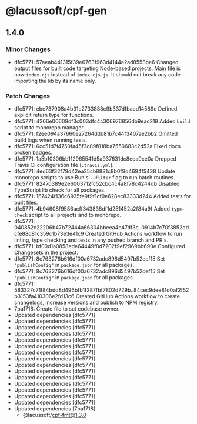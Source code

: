 # @lacussoft/cpf-gen

## 1.4.0

### Minor Changes

- dfc5771: 57aeab441315f39e6763f963d4144a2ad8558be6 Changed output files for built code targeting Node-based projects. Main file is now `index.cjs` instead of `index.cjs.js`. It should not break any code importing the lib by its name only.

### Patch Changes

- dfc5771: ebe737908a4b31c2733888c9b337dfbaed14589e Defined explicit return type for functions.
- dfc5771: 4266e00609df3c003dfc4c306976856db9eac219 Added `build` script to monorepo manager.
- dfc5771: f2ee094a37660e27264ddb81b7c44f3407ae2bb2 Omitted build logs when running tests.
- dfc5771: 6cc51d7f4750fa45f3c89f818ba7550683c2d52a Fixed docs broken badges.
- dfc5771: 1a5b10306bb112965541d5a937631dc8eea0ce0a Dropped Travis CI configuration file (`.travis.yml`).
- dfc5771: 4ed63f32f79d42ea25cb8881c8b0f9d4694f5438 Update monorepo scripts to use Bun's `--filter` flag to run batch routines.
- dfc5771: 8247d389e2e6003712fc52cbc4c4a8f78c4244db Disabled TypeScript lib check for all packages.
- dfc5771: 167424f136c6935fe9f9f1cf9e628ec83333d244 Added tests for built files.
- dfc5771: 4b94608f9586acff343838df1d251452a2f84a9f Added `type-check` script to all projects and to monorepo.
- dfc5771: 040852c22206b47b72444a66304bbeea4e47df3c..0914b7c70f3852ddcfe88d81c359c1b73e3e41c9 Created GitHub Actions workflow to run linting, type checking and tests in any pushed branch and PR's.
- dfc5771: bf00d1a0858ede64449f8d7202f9ef2969bb690e Configured [Changesets](https://github.com/changesets/changesets) in the project.
- dfc5771: 8c763276b616df00a6732adc896d5497b52cef15 Set `"publishConfig"` in `package.json` for all packages.
- dfc5771: 8c763276b616df00a6732adc896d5497b52cef15 Set `"publishConfig"` in `package.json` for all packages.
- dfc5771: 583327c71f84bdd8d496bfb1f287fbf7802d729b..84cec9dee81d0af2f52b3153fa410306e2fd13c6 Created GitHub Actions workflow to create changelogs, increase versions and publish to NPM registry.
- 7ba1718: Create file to set codebase owner.
- Updated dependencies [dfc5771]
- Updated dependencies [dfc5771]
- Updated dependencies [dfc5771]
- Updated dependencies [dfc5771]
- Updated dependencies [dfc5771]
- Updated dependencies [dfc5771]
- Updated dependencies [dfc5771]
- Updated dependencies [dfc5771]
- Updated dependencies [dfc5771]
- Updated dependencies [dfc5771]
- Updated dependencies [dfc5771]
- Updated dependencies [dfc5771]
- Updated dependencies [dfc5771]
- Updated dependencies [dfc5771]
- Updated dependencies [dfc5771]
- Updated dependencies [7ba1718]
  - @lacussoft/cpf-fmt@1.3.0

